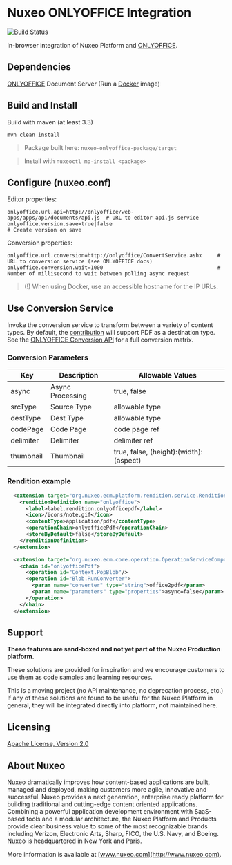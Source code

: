 # Nuxeo ONLYOFFICE Integration

[![Build Status](https://qa.nuxeo.org/jenkins/buildStatus/icon?job=Sandbox/sandbox_nuxeo-onlyoffice-master)](https://qa.nuxeo.org/jenkins/view/Sandbox/job/Sandbox/job/sandbox_nuxeo-onlyoffice-master/)

In-browser integration of Nuxeo Platform and [ONLYOFFICE](https://www.onlyoffice.com/).

## Dependencies

[ONLYOFFICE](https://www.onlyoffice.com/) Document Server (Run a [Docker](https://github.com/ONLYOFFICE/Docker-DocumentServer) image)

## Build and Install

Build with maven (at least 3.3)

```
mvn clean install
```
> Package built here: `nuxeo-onlyoffice-package/target`

> Install with `nuxeoctl mp-install <package>`

## Configure (nuxeo.conf)

Editor properties:

```
onlyoffice.url.api=http://onlyoffice/web-apps/apps/api/documents/api.js  # URL to editor api.js service
onlyoffice.version.save=true|false                                       # Create version on save
```

Conversion properties:

```
onlyoffice.url.conversion=http://onlyoffice/ConvertService.ashx     # URL to conversion service (see ONLYOFFICE docs)
onlyoffice.conversion.wait=1000                                     # Number of millisecond to wait between polling async request
```

> (!) When using Docker, use an accessible hostname for the IP URLs.

## Use Conversion Service

Invoke the conversion service to transform between a variety of content types.  By default, the [contribution](/nuxeo-onlyoffice-core/src/main/resources/OSGI-INF/onlyoffice-conversion-contrib.xml) will support PDF as a destination type.  See the [ONLYOFFICE Conversion API](https://api.onlyoffice.com/editors/conversionapi) for a full conversion matrix.

### Conversion Parameters

|Key      |Description|Allowable Values|
|---------|-----------|----------------|
|async    |Async Processing|true, false     |
|srcType  |Source Type|allowable type  |
|destType |Dest Type|allowable type  |
|codePage |Code Page|code page ref   |
|delimiter|Delimiter|delimiter ref   |
|thumbnail|Thumbnail|true, false, (height):(width):(aspect)|

### Rendition example

```xml
  <extension target="org.nuxeo.ecm.platform.rendition.service.RenditionService" point="renditionDefinitions">
    <renditionDefinition name="onlyoffice">
      <label>label.rendition.onlyofficepdf</label>
      <icon>/icons/note.gif</icon>
      <contentType>application/pdf</contentType>
      <operationChain>onlyofficePdf</operationChain>
      <storeByDefault>false</storeByDefault>
    </renditionDefinition>
  </extension>

  <extension target="org.nuxeo.ecm.core.operation.OperationServiceComponent" point="chains">
    <chain id="onlyofficePdf">
      <operation id="Context.PopBlob"/>
      <operation id="Blob.RunConverter">
        <param name="converter" type="string">office2pdf</param>
        <param name="parameters" type="properties">async=false</param>
      </operation>
    </chain>
  </extension>
```

## Support

**These features are sand-boxed and not yet part of the Nuxeo Production platform.**

These solutions are provided for inspiration and we encourage customers to use them as code samples and learning resources.

This is a moving project (no API maintenance, no deprecation process, etc.) If any of these solutions are found to be useful for the Nuxeo Platform in general, they will be integrated directly into platform, not maintained here.

## Licensing

[Apache License, Version 2.0](http://www.apache.org/licenses/LICENSE-2.0)

## About Nuxeo

Nuxeo dramatically improves how content-based applications are built, managed and deployed, making customers more agile, innovative and successful. Nuxeo provides a next generation, enterprise ready platform for building traditional and cutting-edge content oriented applications. Combining a powerful application development environment with SaaS-based tools and a modular architecture, the Nuxeo Platform and Products provide clear business value to some of the most recognizable brands including Verizon, Electronic Arts, Sharp, FICO, the U.S. Navy, and Boeing. Nuxeo is headquartered in New York and Paris.

More information is available at [www.nuxeo.com](http://www.nuxeo.com).

